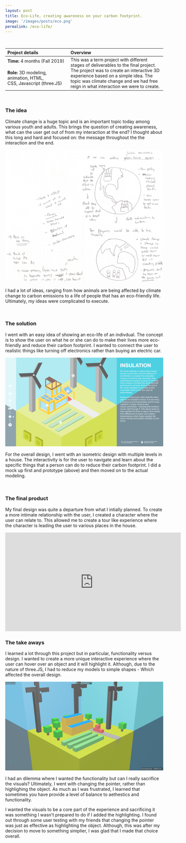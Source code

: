 ```yaml
---
layout: post
title: Eco-Life, creating awareness on your carbon footprint.
image: '/images/posts/eco.png'
permalink: /eco-life/
---
```


<br>

<table>
<colgroup>
<col width="40%" />
<col width="60%" />
</colgroup>
<thead>
<tr align="left">
<th>Project details</th>
<th>Overview</th>
</tr>
</thead>
<tbody>
<tr>
<td markdown="span"><b>Time:</b> 4 months (Fall 2019)</td>
<td rowspan="2">This was a term project with different stages of deliverables to the final project. The project was to create an interactive 3D experience based on a simple idea. The topic was climate change and we had free reign in what interaction we were to create.</td>
</tr>
<tr>
<td markdown="span"><b>Role:</b> 3D modeling, animation, HTML, <br> CSS, Javascript (three.JS)</td>
</tr>
</tbody>
</table>

<br>

### The idea

Climate change is a huge topic and is an important topic today among various youth and adults. This brings the question of creating awareness, what can the user get out of from my interaction at the end? I thought about this long and hard and focused on: the message throughout the the interaction and the end.

![image](/images/posts/ecoidea.png)
    
I had a lot of ideas, ranging from how animals are being affected by climate change to carbon emissions to a life of people that has an eco-friendly life. Ultimately, my ideas were complicated to execute. 

<br>

### The solution

I went with an easy idea of showing an eco-life of an indivdual. The concept is to show the user on what he or she can do to make their lives more eco-friendly and reduce their carbon footprint. I wanted to connect the user to realistic things like turning off electronics rather than buying an electric car.

![image](/images/posts/ecomockup.png)
    
For the overall design, I went with an isometric design with multiple levels in a house. The interactivity is for the user to navigate and learn about the specific things that a person can do to reduce their carbon footprint. I did a mock up first and prototype (above) and then moved on to the actual modeling.

<br>

### The final product

My final design was quite a departure from what I intially planned. To create a more intimate relationship with the user, I created a character where the user can relate to. This allowed me to create a tour like experience where the character is leading the user to various places in the house.

<iframe width="560" height="315" src="https://www.youtube.com/embed/g5-_UNqVJrU" frameborder="0" allow="accelerometer; autoplay; encrypted-media; gyroscope; picture-in-picture" allowfullscreen></iframe>

<br>

### The take aways

I learned a lot through this project but in particular, functionality versus design. I wanted to create a more unique interactive experience where the user can hover over an object and it will highlight it. Although, due to the nature of three.JS, I had to reduce my models to simple shapes - Which affected the overall design.

![image](/images/posts/ecosimple.png)
    
I had an dilemma where I wanted the functionality but can I really sacrifice the visuals? Ultimately, I went with changing the pointer, rather than highlighing the object. As much as I was frustrated, I learned that sometimes you have provide a level of balance to aethestics and functionality. 

I wanted the visuals to be a core part of the experience and sacrificing it was something I wasn't prepared to do if I added the highlighting. I found out through some user testing with my friends that changing the pointer was just as effective as highlighting the object. Although, this was after my decision to move to something simplier, I was glad that I made that choice overall.

<br>
